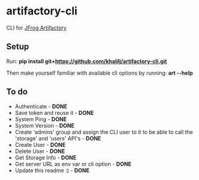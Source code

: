 # artifactory-cli
CLI for [JFrog Artifactory](https://www.jfrog.com/confluence/display/RTF)

## Setup
Run: **pip install git+https://github.com/khalilj/artifactory-cli.git**

Then make yourself familiar with available cli options by running: **art --help**

## To do
- Authenticate - **DONE**
- Save token and reuse it - **DONE**
- System Ping - **DONE**
- System Version - **DONE**
- Create 'admins' group and assign the CLI user to it to be able to call the 'storage' and 'users' API's - **DONE**
- Create User - **DONE**
- Delete User - **DONE**
- Get Storage Info - **DONE**
- Get server URL as env var or cli option - **DONE**
- Update this readme :) - **DONE**
